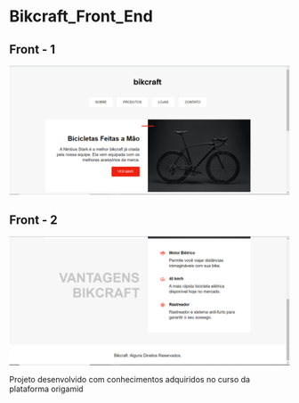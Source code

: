 # Bikcraft_Front_End
## Front - 1
<img alt="" title="" src="https://github.com/lucasDSBR/Bikcraft_Front_End/blob/main/imgs/img1.PNG" />

## Front - 2
<img alt="" title="" src="https://github.com/lucasDSBR/Bikcraft_Front_End/blob/main/imgs/img2.PNG" />

Projeto desenvolvido com conhecimentos adquiridos no curso da plataforma origamid
